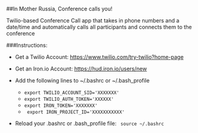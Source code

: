 ##In Mother Russia, Conference calls you!

Twilio-based Conference Call app that takes in phone numbers and a date/time and automatically calls all participants and connects them to the conference

###Instructions:

* Get a Twilio Account: https://www.twilio.com/try-twilio?home-page
* Get an Iron.io Account: https://hud.iron.io/users/new
* Add the following lines to ~/.bashrc or ~/.bash_profile
  * ```export TWILIO_ACCOUNT_SID='XXXXXXX'```
  * ``` export TWILIO_AUTH_TOKEN='XXXXXX' ```
  * ```export IRON_TOKEN='XXXXXXX'```
  * ``` export IRON_PROJECT_ID='XXXXXXXXXXX'```

* Reload your .bashrc or .bash_profile file: ``` source ~/.bashrc```